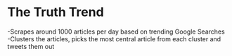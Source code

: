 # The Truth Trend

-Scrapes around 1000 articles per day based on trending Google Searches
-Clusters the articles, picks the most central article from each cluster and tweets them out
